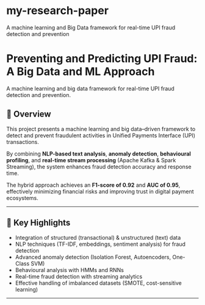 # my-research-paper
A machine learning and Big Data framework for real-time UPI fraud detection and prevention
# Preventing and Predicting UPI Fraud: A Big Data and ML Approach

A machine learning and big data framework for real-time UPI fraud detection and prevention.

## 📌 Overview
This project presents a machine learning and big data–driven framework to detect and prevent fraudulent activities in Unified Payments Interface (UPI) transactions.  

By combining **NLP-based text analysis**, **anomaly detection**, **behavioural profiling**, and **real-time stream processing** (Apache Kafka & Spark Streaming), the system enhances fraud detection accuracy and response time.  

The hybrid approach achieves an **F1-score of 0.92** and **AUC of 0.95**, effectively minimizing financial risks and improving trust in digital payment ecosystems.  

---

## 🚀 Key Highlights
- Integration of structured (transactional) & unstructured (text) data  
- NLP techniques (TF-IDF, embeddings, sentiment analysis) for fraud detection  
- Advanced anomaly detection (Isolation Forest, Autoencoders, One-Class SVM)  
- Behavioural analysis with HMMs and RNNs  
- Real-time fraud detection with streaming analytics  
- Effective handling of imbalanced datasets (SMOTE, cost-sensitive learning)  

---

